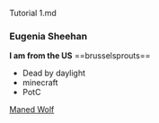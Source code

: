 Tutorial 1.md
### Eugenia Sheehan
**I am from the US**
==brusselsprouts==
- Dead by daylight
- minecraft
-  PotC

[Maned Wolf](https://en.wikipedia.org/wiki/Maned_wolf)
